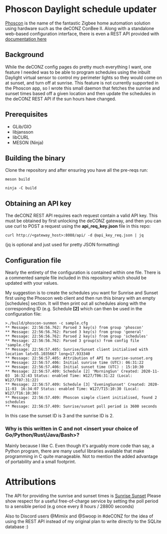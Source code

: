 # Phoscon Daylight schedule updater

[Phoscon](https://phoscon.de/en/conbee2/) is the name of the fantastic Zigbee
home automation solution using hardware such as the deCONZ ConBee II. Along with
a standalone web-based configuration interface, there is even a REST API
provided with [documentation here](https://dresden-elektronik.github.io/deconz-rest-doc/)

## Background
While the deCONZ config pages do pretty much everything I want, one feature
I needed was to be able to program schedules using the inbuilt Daylight virtual
sensor to control my perimeter lights so they would come on at sunset, and
turn off at sunrise. This feature is not currently supported in the Phoscon
app, so I wrote this small daemon that fetches the sunrise and sunset times
based off a given location and then update the schedules in the deCONZ REST
API if the sun hours have changed.

## Prerequisites
- GLib/GIO
- libjansson
- libCURL
- MESON (Ninja)

## Building the binary
Clone the repository and after ensuring you have all the pre-reqs run:

```
meson build

ninja -C build
```

## Obtaining an API key
The deCONZ REST API requires each request contain a valid API key. This must
be obtained by first unlocking the deCONZ gateway, and then you can use curl
to POST a request using the **api_req_key.json** file in this repo:

`curl http://<gateway_host>:8088/api/ -d @api_key_req.json | jq `

(jq is optional and just used for pretty JSON formatting)

## Configuration file
Nearly the entirety of the configuration is contained within one file. There
is a commented sample file included in this repository which should be
updated with your values.

My suggestion is to create the schedules you want for Sunrise and Sunset
first using the Phoscon web client and then run this binary with an empty
[schedules] section. It will then print out all schedules along with the
corresponding ID (e.g. Schedule **[2]** which can then be used in the
configuration file:
```
>./build/phoscon-sunmon -c sample.cfg
** Message: 22:56:56.762: Parsed 3 key(s) from group 'phoscon'
** Message: 22:56:56.762: Parsed 3 key(s) from group 'general'
** Message: 22:56:56.762: Parsed 2 key(s) from group 'schedules'
** Message: 22:56:56.762: Parsed 3 group(s) from config file 'sample.cfg'
** Message: 22:56:57.405: Sunrise/Sunset client initialised with location lat=55.1035667 long=17.933340
** Message: 22:56:57.405: Attribution of API to sunrise-sunset.org
** Message: 22:56:57.406: Initial sunrise time (UTC): 06:31:22
** Message: 22:56:57.406: Initial sunset time (UTC) : 15:10:30
** Message: 22:56:57.409: Schedule [2] 'MorningSun' Created: 2020-11-03  16:32:43 Status: enabled Time: W127/T06:31:22 (Local: W127/T07:31:22)
** Message: 22:56:57.409: Schedule [3] 'EveningSunset' Created: 2020-11-03  16:34:07 Status: enabled Time: W127/T15:10:30 (Local: W127/T16:10:30)
** Message: 22:56:57.409: Phoscon simple client initialised, found 2 schedules
** Message: 22:56:57.409: Sunrise/sunset poll period is 3600 seconds
```
In this case the sunset ID is 3 and the sunrise ID is 2.

### Why is this written in C and not <insert your choice of Go/Python/Rust/Java/Bash>?
Mainly because I like C. Even though it's arguably more code than say, a
Python program, there are many useful libraries available that make programming
in C quite manageable. Not to mention the added advantage of portability
and a small footprint.

# Attributions
The API for providing the sunrise and sunset times is
[Sunrise Sunset](https://sunrise-sunset.org/api)
Please show respect for a useful free-of-charge service by setting the poll
period to a sensible period (e.g once every 8 hours /  28800 seconds)

Also to Discord users @Mimiix and @Swoop in #deCONZ for the idea of using
the REST API instead of my original plan to write directly to the
SQLite database :)
